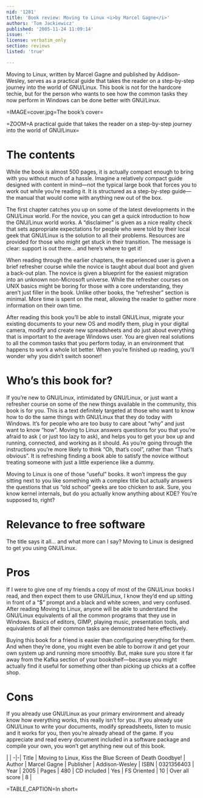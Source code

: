 ```yaml
---
nid: '1281'
title: 'Book review: Moving to Linux <i>by Marcel Gagne</i>'
authors: 'Tom Jackiewicz'
published: '2005-11-24 11:09:14'
issue: ''
license: verbatim_only
section: reviews
listed: 'true'

---
```

Moving to Linux, written by Marcel Gagne and published by Addison-Wesley, serves as a practical guide that takes the reader on a step-by-step journey into the world of GNU/Linux. This book is not for the hardcore techie, but for the person who wants to see how the common tasks they now perform in Windows can be done better with GNU/Linux.


=IMAGE=cover.jpg=The book’s cover=


=ZOOM=A practical guide that takes the reader on a step-by-step journey into the world of GNU/Linux=


# The contents

While the book is almost 500 pages, it is actually compact enough to bring with you without much of a hassle. Imagine a relatively compact guide designed with content in mind—not the typical large book that forces you to work out while you’re reading it. It is structured as a step-by-step guide—the manual that would come with anything new out of the box.

The first chapter catches you up on some of the latest developments in the GNU/Linux world. For the novice, you can get a quick introduction to how the GNU/Linux world works. A “disclaimer” is given as a nice reality check that sets appropriate expectations for people who were told by their local geek that GNU/Linux is the solution to all their problems. Resources are provided for those who might get stuck in their transition. The message is clear: support is out there... and here’s where to get it!

When reading through the earlier chapters, the experienced user is given a brief refresher course while the novice is taught about dual boot and given a back-out plan. The novice is given a blueprint for the easiest migration into an unknown non-Microsoft universe. While the refresher courses on UNIX basics might be boring for those with a core understanding, they aren’t just filler in the book. Unlike other books, the “refresher” section is minimal. More time is spent on the meat, allowing the reader to gather more information on their own time.

After reading this book you’ll be able to install GNU/Linux, migrate your existing documents to your new OS and modify them, plug in your digital camera, modify and create new spreadsheets and do just about everything that is important to the average Windows user. You are given real solutions to all the common tasks that you perform today, in an environment that happens to work a whole lot better. When you’re finished up reading, you’ll wonder why you didn’t switch sooner!


# Who’s this book for?

If you’re new to GNU/Linux, intimidated by GNU/Linux, or just want a refresher course on some of the new things available in the community, this book is for you. This is a text definitely targeted at those who want to know how to do the same things with GNU/Linux that they do today with Windows. It’s for people who are too busy to care about “why” and just want to know “how”. Moving to Linux answers questions for you that you’re afraid to ask ( or just too lazy to ask), and helps you to get your box up and running, connected, and working as it should. As you’re going through the instructions you’re more likely to think “Oh, that’s cool”, rather than “That’s obvious”. It is refreshing finding a book able to satisfy the novice without treating someone with just a little experience like a dummy.

Moving to Linux is one of those “useful” books. It won’t impress the guy sitting next to you like something with a complex title but actually answers the questions that us “old school” geeks are too chicken to ask. Sure, you know kernel internals, but do you actually know anything about KDE? You’re supposed to, right?


# Relevance to free software

The title says it all... and what more can I say? Moving to Linux is designed to get you using GNU/Linux.


# Pros

If I were to give one of my friends a copy of most of the GNU/Linux books I read, and then expect them to use GNU/Linux, I know they’d end up sitting in front of a “$” prompt and a black and white screen, and very confused. After reading Moving to Linux, anyone will be able to understand the GNU/Linux equivalents of all the common programs that they use in Windows. Basics of editors, GIMP, playing music, presentation tools, and equivalents of all their common tasks are demonstrated here effectively.

Buying this book for a friend is easier than configuring everything for them. And when they’re done, you might even be able to borrow it and get your own system up and running more smoothly. But, make sure you store it far away from the Kafka section of your bookshelf—because you might actually find it useful for something other than picking up chicks at a coffee shop.


# Cons

If you already use GNU/Linux as your primary environment and already know how everything works, this really isn’t for you. If you already use GNU/Linux to write your documents, modify spreadsheets, listen to music and it works for you, then you’re already ahead of the game. If you appreciate and read every document included in a software package and compile your own, you won’t get anything new out of this book.


 | |
-|-|
Title | Moving to Linux, Kiss the Blue Screen of Death Goodbye! | 
Author | Marcel Gagne | 
Publisher | Addison-Wesley | 
ISBN | 0321356403 | 
Year | 2005 | 
Pages | 480 | 
CD included | Yes | 
FS Oriented | 10 | 
Over all score | 8 | 

=TABLE_CAPTION=In short=

